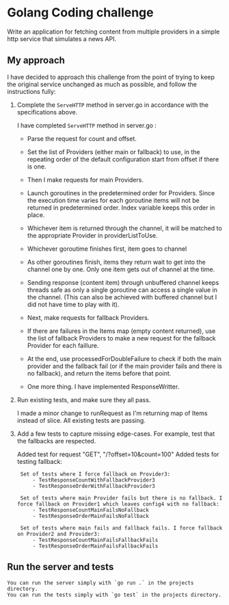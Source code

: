 # Golang Coding challenge

Write an application for fetching content from multiple providers in a simple http service that simulates a news API.

## My approach

I have decided to approach this challenge from the point of trying to keep the 
original service unchanged as much as possible, and follow the instructions fully:

1. Complete the `ServeHTTP` method in server.go in accordance with the specifications above.

    I have completed `ServeHTTP` method in server.go :

    - Parse the request for count and offset.
    - Set the list of Providers (either main or fallback) to use, in the repeating order of the default configuration start from offset if there is one.
   
    - Then I make requests for main Providers.
    - Launch goroutines in the predetermined order for Providers. Since the execution time varies for each goroutine items will not be returned in predetermined order. Index variable keeps this order in place.
    - Whichever item is returned through the channel, it will be matched to the appropriate Provider in providerListToUse.
    - Whichever goroutime finishes first, item goes to channel
    - As other goroutines finish, items they return wait to get into the channel one by one. Only one item gets out of channel at the time.
    - Sending response (content item) through unbuffered channel keeps threads safe as only a single goroutine can access a single value in the channel. (This can also be achieved with buffered channel but I did not have time to play with it).

    - Next, make requests for fallback Providers.
    - If there are failures in the Items map (empty content returned), use the list of fallback Providers to make a new request for the fallback Provider for each faillure.

    - At the end, use processedForDoubleFailure to check if both the main provider and the fallback fail (or if the main provider fails and there is no fallback), and return the items before that point.

    - One more thing. I have implemented ResponseWritter.


2. Run existing tests, and make sure they all pass.

    I made a minor change to runRequest as I'm returning map of Items instead of slice.
    All existing tests are passing.

3. Add a few tests to capture missing edge-cases. For example, test that the fallbacks are respected.

    Added test for request "GET", "/?offset=10&count=100"
    Added tests for testing fallback:

        Set of tests where I force fallback on Provider3:
            - TestResponseCountWithFallbackProvider3
            - TestResponseOrderWithFallbackProvider3

        Set of tests where main Provider fails but there is no fallback. I force fallback on Provider1 which leaves config4 with no fallback:
            - TestResponseCountMainFailsNoFallback
            - TestResponseOrderMainFailsNoFallback

        Set of tests where main fails and fallback fails. I force fallback on Provider2 and Provider3:
            - TestResponseCountMainFailsFallbackFails
            - TestResponseOrderMainFailsFallbackFails


## Run the server and tests

    You can run the server simply with `go run .` in the projects directory.
    You can run the tests simply with `go test` in the projects directory.
